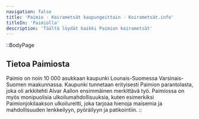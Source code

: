 ```yaml
---
navigation: false
title: 'Paimio - Koirametsät kaupungeittain - Koirametsät.info'
titleIn: 'Paimiolla'
description: 'Täältä löydät kaikki Paimion koirametsät'
---
```


::BodyPage
## Tietoa Paimiosta
Paimio on noin 10 000 asukkaan kaupunki Lounais-Suomessa Varsinais-Suomen maakunnassa. Kaupunki tunnetaan erityisesti Paimion parantolasta, joka oli arkkitehti Alvar Aallon ensimmäinen merkittävä työ. Paimiossa on myös monipuolisia ulkoilumahdollisuuksia, kuten esimerkiksi Paimionjokilaakson ulkoilureitti, joka tarjoaa hienoja maisemia ja mahdollisuuden lenkkeilyyn, pyöräilyyn ja patikointiin.
::